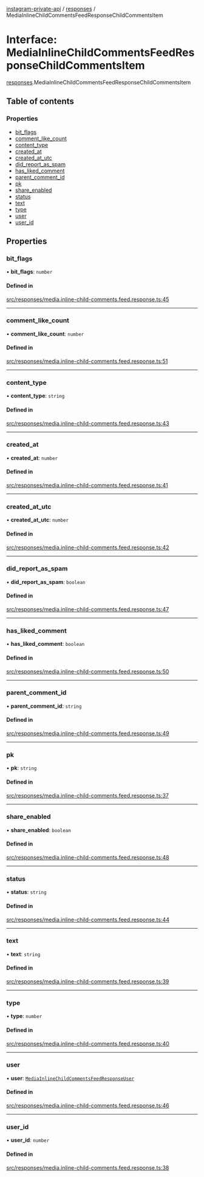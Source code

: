 [instagram-private-api](../../README.md) / [responses](../../modules/responses.md) / MediaInlineChildCommentsFeedResponseChildCommentsItem

# Interface: MediaInlineChildCommentsFeedResponseChildCommentsItem

[responses](../../modules/responses.md).MediaInlineChildCommentsFeedResponseChildCommentsItem

## Table of contents

### Properties

- [bit\_flags](MediaInlineChildCommentsFeedResponseChildCommentsItem.md#bit_flags)
- [comment\_like\_count](MediaInlineChildCommentsFeedResponseChildCommentsItem.md#comment_like_count)
- [content\_type](MediaInlineChildCommentsFeedResponseChildCommentsItem.md#content_type)
- [created\_at](MediaInlineChildCommentsFeedResponseChildCommentsItem.md#created_at)
- [created\_at\_utc](MediaInlineChildCommentsFeedResponseChildCommentsItem.md#created_at_utc)
- [did\_report\_as\_spam](MediaInlineChildCommentsFeedResponseChildCommentsItem.md#did_report_as_spam)
- [has\_liked\_comment](MediaInlineChildCommentsFeedResponseChildCommentsItem.md#has_liked_comment)
- [parent\_comment\_id](MediaInlineChildCommentsFeedResponseChildCommentsItem.md#parent_comment_id)
- [pk](MediaInlineChildCommentsFeedResponseChildCommentsItem.md#pk)
- [share\_enabled](MediaInlineChildCommentsFeedResponseChildCommentsItem.md#share_enabled)
- [status](MediaInlineChildCommentsFeedResponseChildCommentsItem.md#status)
- [text](MediaInlineChildCommentsFeedResponseChildCommentsItem.md#text)
- [type](MediaInlineChildCommentsFeedResponseChildCommentsItem.md#type)
- [user](MediaInlineChildCommentsFeedResponseChildCommentsItem.md#user)
- [user\_id](MediaInlineChildCommentsFeedResponseChildCommentsItem.md#user_id)

## Properties

### bit\_flags

• **bit\_flags**: `number`

#### Defined in

[src/responses/media.inline-child-comments.feed.response.ts:45](https://github.com/Nerixyz/instagram-private-api/blob/4971f34/src/responses/media.inline-child-comments.feed.response.ts#L45)

___

### comment\_like\_count

• **comment\_like\_count**: `number`

#### Defined in

[src/responses/media.inline-child-comments.feed.response.ts:51](https://github.com/Nerixyz/instagram-private-api/blob/4971f34/src/responses/media.inline-child-comments.feed.response.ts#L51)

___

### content\_type

• **content\_type**: `string`

#### Defined in

[src/responses/media.inline-child-comments.feed.response.ts:43](https://github.com/Nerixyz/instagram-private-api/blob/4971f34/src/responses/media.inline-child-comments.feed.response.ts#L43)

___

### created\_at

• **created\_at**: `number`

#### Defined in

[src/responses/media.inline-child-comments.feed.response.ts:41](https://github.com/Nerixyz/instagram-private-api/blob/4971f34/src/responses/media.inline-child-comments.feed.response.ts#L41)

___

### created\_at\_utc

• **created\_at\_utc**: `number`

#### Defined in

[src/responses/media.inline-child-comments.feed.response.ts:42](https://github.com/Nerixyz/instagram-private-api/blob/4971f34/src/responses/media.inline-child-comments.feed.response.ts#L42)

___

### did\_report\_as\_spam

• **did\_report\_as\_spam**: `boolean`

#### Defined in

[src/responses/media.inline-child-comments.feed.response.ts:47](https://github.com/Nerixyz/instagram-private-api/blob/4971f34/src/responses/media.inline-child-comments.feed.response.ts#L47)

___

### has\_liked\_comment

• **has\_liked\_comment**: `boolean`

#### Defined in

[src/responses/media.inline-child-comments.feed.response.ts:50](https://github.com/Nerixyz/instagram-private-api/blob/4971f34/src/responses/media.inline-child-comments.feed.response.ts#L50)

___

### parent\_comment\_id

• **parent\_comment\_id**: `string`

#### Defined in

[src/responses/media.inline-child-comments.feed.response.ts:49](https://github.com/Nerixyz/instagram-private-api/blob/4971f34/src/responses/media.inline-child-comments.feed.response.ts#L49)

___

### pk

• **pk**: `string`

#### Defined in

[src/responses/media.inline-child-comments.feed.response.ts:37](https://github.com/Nerixyz/instagram-private-api/blob/4971f34/src/responses/media.inline-child-comments.feed.response.ts#L37)

___

### share\_enabled

• **share\_enabled**: `boolean`

#### Defined in

[src/responses/media.inline-child-comments.feed.response.ts:48](https://github.com/Nerixyz/instagram-private-api/blob/4971f34/src/responses/media.inline-child-comments.feed.response.ts#L48)

___

### status

• **status**: `string`

#### Defined in

[src/responses/media.inline-child-comments.feed.response.ts:44](https://github.com/Nerixyz/instagram-private-api/blob/4971f34/src/responses/media.inline-child-comments.feed.response.ts#L44)

___

### text

• **text**: `string`

#### Defined in

[src/responses/media.inline-child-comments.feed.response.ts:39](https://github.com/Nerixyz/instagram-private-api/blob/4971f34/src/responses/media.inline-child-comments.feed.response.ts#L39)

___

### type

• **type**: `number`

#### Defined in

[src/responses/media.inline-child-comments.feed.response.ts:40](https://github.com/Nerixyz/instagram-private-api/blob/4971f34/src/responses/media.inline-child-comments.feed.response.ts#L40)

___

### user

• **user**: [`MediaInlineChildCommentsFeedResponseUser`](MediaInlineChildCommentsFeedResponseUser.md)

#### Defined in

[src/responses/media.inline-child-comments.feed.response.ts:46](https://github.com/Nerixyz/instagram-private-api/blob/4971f34/src/responses/media.inline-child-comments.feed.response.ts#L46)

___

### user\_id

• **user\_id**: `number`

#### Defined in

[src/responses/media.inline-child-comments.feed.response.ts:38](https://github.com/Nerixyz/instagram-private-api/blob/4971f34/src/responses/media.inline-child-comments.feed.response.ts#L38)
